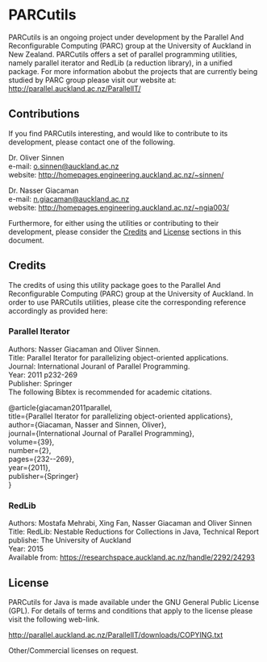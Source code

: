 # PARCutils

PARCutils is an ongoing project under development by the Parallel And Reconfigurable Computing (PARC) group at the University of Auckland in New Zealand. PARCutils offers a set of parallel programming utilities, namely parallel iterator and RedLib (a reduction library), in a unified package.  For more information abobut the projects that are currently being studied by PARC group please visit our website at: http://parallel.auckland.ac.nz/ParallelIT/ 

## Contributions

If you find PARCutils interesting, and would like to contribute to its development, please contact one of the following.   

Dr. Oliver Sinnen  
e-mail: o.sinnen@auckland.ac.nz   
website: http://homepages.engineering.auckland.ac.nz/~sinnen/   

Dr. Nasser Giacaman   
e-mail: n.giacaman@auckland.ac.nz   
website: http://homepages.engineering.auckland.ac.nz/~ngia003/   

Furthermore, for either using the utilities or contributing to their development, please consider the [Credits](#credits) and [License](#lisence) sections in this document.

## <a name="credits"></a>Credits

The credits of using this utility package goes to the Parallel And Reconfigurable Computing (PARC) group at the University of Auckland. In order to use PARCutils utilities, please cite the corresponding reference accordingly as provided here:

### Parallel Iterator
Authors: Nasser Giacaman and Oliver Sinnen.    
Title: Parallel Iterator for parallelizing object-oriented applications.     
Journal: International Jouranl of Parallel Programming.    
Year: 2011 p232-269     
Publisher: Springer     
The following Bibtex is recommended for academic citations.    

@article{giacaman2011parallel,   
  title={Parallel Iterator for parallelizing object-oriented applications},   
  author={Giacaman, Nasser and Sinnen, Oliver},   
  journal={International Journal of Parallel Programming},   
  volume={39},   
  number={2},   
  pages={232--269},   
  year={2011},   
  publisher={Springer}   
}      

### RedLib
Authors: Mostafa Mehrabi, Xing Fan, Nasser Giacaman and Oliver Sinnen   
Title: RedLib: Nestable Reductions for Collections in Java, Technical Report   
publishe: The University of Auckland   
Year: 2015   
Available from: https://researchspace.auckland.ac.nz/handle/2292/24293   


## <a name="lisence"></a>License

PARCutils for Java is made available under the GNU General Public License (GPL). For details of terms and conditions that apply to the license please visit the following web-link. 

http://parallel.auckland.ac.nz/ParallelIT/downloads/COPYING.txt

Other/Commercial licenses on request.